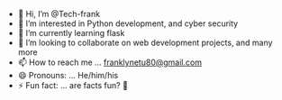 - 👋 Hi, I’m @Tech-frank
- 👀 I’m interested in Python development, and cyber security
- 🌱 I’m currently learning flask
- 💞️ I’m looking to collaborate on web development projects, and many more
- 📫 How to reach me ... franklynetu80@gmail.com
- 😄 Pronouns: ... He/him/his
- ⚡ Fun fact: ... are facts fun? 🤔

<!---
Tech-frank/Tech-frank is a ✨ special ✨ repository because its `README.md` (this file) appears on your GitHub profile.
You can click the Preview link to take a look at your changes.
--->
